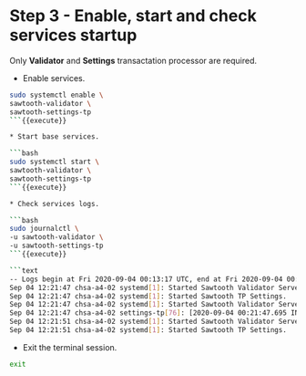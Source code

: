 
# Step 3 - Enable, start and check services startup

Only **Validator** and **Settings** transactation processor are required.

* Enable services.

```bash
sudo systemctl enable \
sawtooth-validator \
sawtooth-settings-tp
```{{execute}}

* Start base services.

```bash
sudo systemctl start \
sawtooth-validator \
sawtooth-settings-tp
```{{execute}}

* Check services logs.

```bash
sudo journalctl \
-u sawtooth-validator \
-u sawtooth-settings-tp
```{{execute}}

```text
-- Logs begin at Fri 2020-09-04 00:13:17 UTC, end at Fri 2020-09-04 00:22:22 UTC. --
Sep 04 12:21:47 chsa-a4-02 systemd[1]: Started Sawtooth Validator Server.
Sep 04 12:21:47 chsa-a4-02 systemd[1]: Started Sawtooth TP Settings.
Sep 04 12:21:47 chsa-a4-02 systemd[1]: Started Sawtooth Validator Server.
Sep 04 12:21:47 chsa-a4-02 settings-tp[76]: [2020-09-04 00:21:47.695 INFO     core] register attempt: OK
Sep 04 12:21:51 chsa-a4-02 systemd[1]: Started Sawtooth Validator Server.
Sep 04 12:21:51 chsa-a4-02 systemd[1]: Started Sawtooth TP Settings.
```

* Exit the terminal session.

```bash
exit
```
